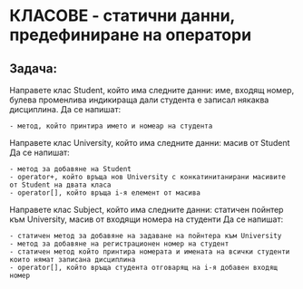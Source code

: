 #  КЛАСОВЕ - статични данни, предефиниране на оператори

## Задача:

Направете клас Student, който има следните данни: име, входящ номер, булева променлива индикираща дали студента е записал някаква дисциплина.
Да се напишат:

	- метод, който принтира името и номеар на студента

Направете клас University, който има следните данни: масив от Student
Да се напишат:

	- метод за добавяне на Student
	- operator+, който връща нов University с конкатинитанирани масивите от Student на двата класа
	- operator[], който връща i-я елемент от масива

Направете клас Subject, който има следните данни: статичен пойнтер към University, масив от входящи номера на студенти
Да се напишат:

	- статичен метод за добавяне нa задаване на пойнтера към University
	- метод за добавяне на регистрационен номер на студент
	- статичен метод който принтира номерата и имената на всички студенти които нямат записана дисциплина
	- оperator[], който връща студента отговарящ на i-я добавен входящ номер
